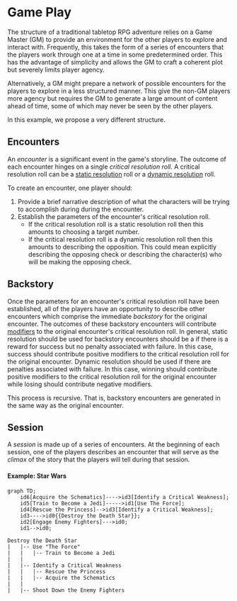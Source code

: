 # Game Play
The structure of a traditional tabletop RPG adventure relies on a Game Master (GM) to provide an environment for the other players to explore and interact with.
Frequently, this takes the form of a series of encounters that the players work through one at a time in some predetermined order. This has the advantage of simplicity and allows the GM to craft a coherent plot but severely limits player agency.  

Alternatively, a GM might prepare a network of possible encounters for the players to explore in a less structured manner. This give the non-GM players more agency but requires the GM to generate a large amount of content ahead of time, some of which may never be seen by the other players.

In this example, we propose a very different structure.  

## Encounters
An _encounter_ is a significant event in the game's storyline. The outcome of each encounter hinges on a single _critical resolution roll_.  A critical resolution roll can be a
[static resolution](README.md#static-resolution)
roll or a
[dynamic resolution](README.md#dynamic-resolution)
roll.

To create an encounter, one player should:
   1. Provide a brief narrative description of what the characters will be trying to accomplish during during the encounter.
   2. Establish the parameters of the encounter's critical resolution roll.
      * If the critical resolution roll is a static resolution roll then this amounts to choosing a target number.
      * If the critical resolution roll is a dynamic resolution roll then this amounts to describing the opposition.  This could mean explicitly describing the opposing check or describing the character(s) who will be making the opposing check.

## Backstory
Once the parameters for an encounter's critical resolution roll have been established, all of the players have an opportunity to describe other encounters which comprise the immediate _backstory_ for the original encounter. The outcomes of these backstory encounters will contribute
[modifiers](README.md#modifiers)
to the original encounter's critical resolution roll.
In general, static resolution should be used for backstory encounters should be a if there is a reward for success but no penalty associated with failure.
In this case, success should contribute positive modifiers to the critical resolution roll for the original encounter.
Dynamic resolution should be used if there are penalties associated with failure.
In this case, winning should contribute positive modifiers  to the critical resolution roll for the original encounter while losing should contribute negative modifiers.

This process is recursive.  That is, backstory encounters are
generated in the same way as the original encounter.

## Session
A _session_ is made up of a series of encounters. At the beginning of each session, one of the players describes an encounter that will serve as the _climax_ of the story that the players will tell during that session.

#### Example: Star Wars
```mermaid
graph TD;
    id6[Acquire the Schematics]---->id3[Identify a Critical Weakness];
    id5[Train to Become a Jedi]----->id1[Use The Force];
    id4[Rescue the Princess]-->id3[Identify a Critical Weakness];
    id3---->id0{{Destroy the Death Star}};
    id2[Engage Enemy Fighters]--->id0;
    id1-->id0;
```

```
Destroy the Death Star
|   |-- Use "The Force"
|   |   |-- Train to Become a Jedi
|   |   
|   |-- Identify a Critical Weakness
|   |   |-- Rescue the Princess
|   |   |-- Acquire the Schematics
|   |
|   |-- Shoot Down the Enemy Fighters
```    
